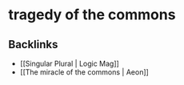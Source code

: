 # tragedy of the commons



## Backlinks

-   [[Singular Plural | Logic Mag]]
-   [[The miracle of the commons | Aeon]]
